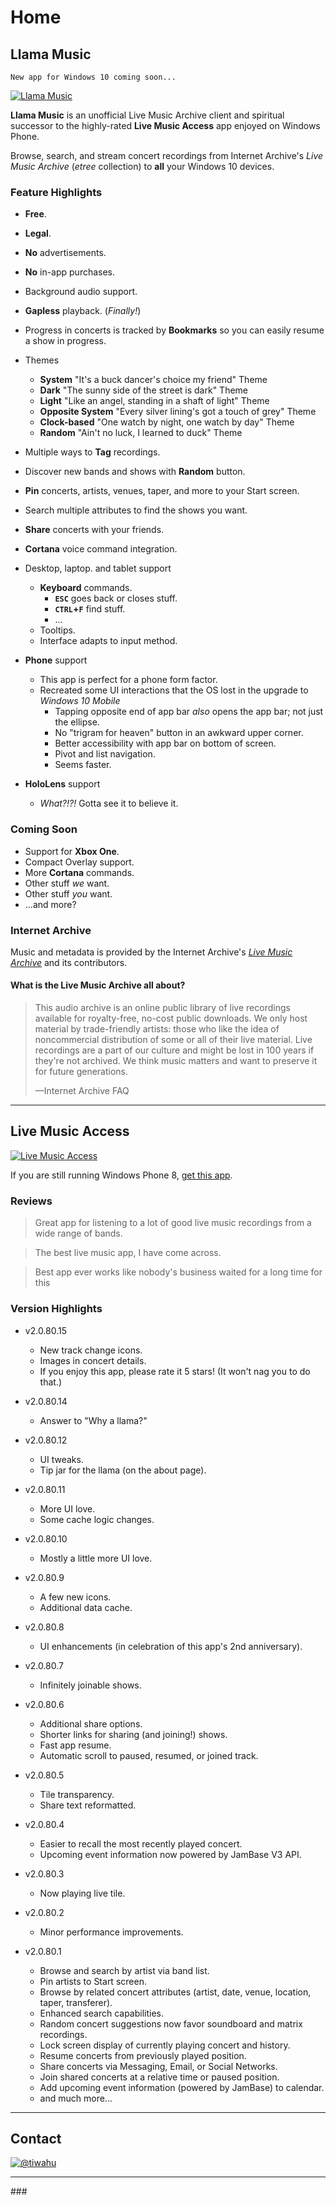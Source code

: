 # Home

## Llama Music

    New app for Windows 10 coming soon...

[![Llama Music](img/store-lma-252x252.png)][link-store-lma]

**Llama Music** is an unofficial Live Music Archive client and spiritual
successor to the highly-rated **Live Music Access** app enjoyed on Windows
Phone.

Browse, search, and stream concert recordings from Internet Archive's _Live
Music Archive_ (_etree_ collection) to **all** your Windows 10 devices.

### Feature Highlights

- **Free**.
- **Legal**.
- **No** advertisements.
- **No** in-app purchases.

- Background audio support.
- **Gapless** playback. (_Finally!_)

- Progress in concerts is tracked by **Bookmarks** so you can easily resume a show in progress.

- Themes
  - **System** "It's a buck dancer's choice my friend" Theme
  - **Dark** "The sunny side of the street is dark" Theme
  - **Light** "Like an angel, standing in a shaft of light" Theme
  - **Opposite System** "Every silver lining's got a touch of grey" Theme
  - **Clock-based** "One watch by night, one watch by day" Theme
  - **Random** "Ain't no luck, I learned to duck" Theme

- Multiple ways to **Tag** recordings.

- Discover new bands and shows with **Random** button.

- **Pin** concerts, artists, venues, taper, and more to your Start screen.

- Search multiple attributes to find the shows you want.

- **Share** concerts with your friends.

- **Cortana** voice command integration.

- Desktop, laptop. and tablet support
  - **Keyboard** commands.
    - **`ESC`** goes back or closes stuff.
    - **`CTRL`+`F`** find stuff.
    - ...
  - Tooltips.
  - Interface adapts to input method.

- **Phone** support
  - This app is perfect for a phone form factor.
  - Recreated some UI interactions that the OS lost in the upgrade to _Windows 10 Mobile_
    - Tapping opposite end of app bar _also_ opens the app bar; not just the ellipse.
    - No "trigram for heaven" button in an awkward upper corner.
    - Better accessibility with app bar on bottom of screen.
    - Pivot and list navigation.
    - Seems faster.

- **HoloLens** support
  - _What?!?!_ Gotta see it to believe it.

### Coming Soon

- Support for **Xbox One**.
- Compact Overlay support.
- More **Cortana** commands.
- Other stuff _we_ want.
- Other stuff _you_ want.
- ...and more?

### Internet Archive

Music and metadata is provided by the Internet Archive's [_Live Music
Archive_][link-etree] and its contributors.

#### What is the Live Music Archive all about?

> This audio archive is an online public library of live recordings available
> for royalty-free, no-cost public downloads. We only host material by
> trade-friendly artists: those who like the idea of noncommercial distribution
> of some or all of their live material. Live recordings are a part of our
> culture and might be lost in 100 years if they're not archived. We think music
> matters and want to preserve it for future generations.
>
> —Internet Archive FAQ

----

## Live Music Access

[![Live Music Access](img/store-lma-legacy-252x252.png)][link-store-lma-legacy]

If you are still running Windows Phone 8, [get this app][link-store-lma-legacy].

### Reviews

> Great app for listening to a lot of good live music recordings from a wide range of bands.

> The best live music app, I have come across.

> Best app ever works like nobody's business waited for a long time for this


### Version Highlights

- v2.0.80.15
  - New track change icons.
  - Images in concert details.
  - If you enjoy this app, please rate it 5 stars! (It won't nag you to do that.)

- v2.0.80.14
  - Answer to "Why a llama?"

- v2.0.80.12
  - UI tweaks.
  - Tip jar for the llama (on the about page).

- v2.0.80.11
  - More UI love.
  - Some cache logic changes.

- v2.0.80.10
  - Mostly a little more UI love.

- v2.0.80.9
  - A few new icons.
  - Additional data cache.

- v2.0.80.8
  - UI enhancements (in celebration of this app's 2nd anniversary).

- v2.0.80.7
  - Infinitely joinable shows.

- v2.0.80.6
  - Additional share options.
  - Shorter links for sharing (and joining!) shows.
  - Fast app resume.
  - Automatic scroll to paused, resumed, or joined track.

- v2.0.80.5
  - Tile transparency.
  - Share text reformatted.

- v2.0.80.4
  - Easier to recall the most recently played concert.
  - Upcoming event information now powered by JamBase V3 API.

- v2.0.80.3
  - Now playing live tile.

- v2.0.80.2
  - Minor performance improvements.

- v2.0.80.1
  - Browse and search by artist via band list.
  - Pin artists to Start screen.
  - Browse by related concert attributes (artist, date, venue, location, taper, transferer).
  - Enhanced search capabilities.
  - Random concert suggestions now favor soundboard and matrix recordings.
  - Lock screen display of currently playing concert and history.
  - Resume concerts from previously played position.
  - Share concerts via Messaging, Email, or Social Networks.
  - Join shared concerts at a relative time or paused position.
  - Add upcoming event information (powered by JamBase) to calendar.
  - and much more...

----

## Contact

[![@tiwahu](img/twitter-icon-252x252.png)](https://twitter.com/tiwahu/)

----

\#\#\#

[link-etree]: https://archive.org/details/etree/
[link-store-lma]: https://www.microsoft.com/store/apps/9WZDNCRDCNJT
[link-store-lma-legacy]: https://www.microsoft.com/store/apps/9WZDNCRDCNJX
